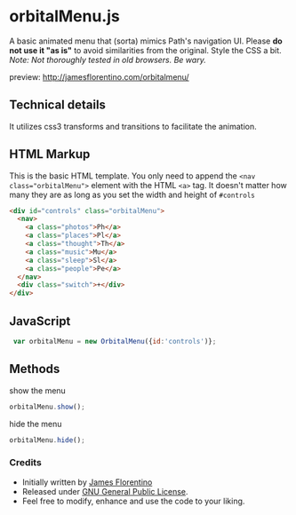 # orbitalMenu.js

A basic animated menu that (sorta) mimics Path's navigation UI. Please __do not use it "as is"__ to avoid similarities from the original. Style the CSS a bit. _Note: Not thoroughly tested in old browsers. Be wary._

preview: http://jamesflorentino.com/orbitalmenu/

## Technical details

It utilizes css3 transforms and transitions to facilitate the animation.

## HTML Markup

This is the basic HTML template. You only need to append the `<nav class="orbitalMenu">` element with the HTML `<a>` tag. It doesn't matter how many they are as long as you set the width and height of `#controls`

```html
<div id="controls" class="orbitalMenu">
  <nav>
    <a class="photos">Ph</a>
    <a class="places">Pl</a>
    <a class="thought">Th</a>
    <a class="music">Mu</a>
    <a class="sleep">Sl</a>
    <a class="people">Pe</a>
  </nav>
  <div class="switch">+</div>
</div>
```

## JavaScript

```javascript
 var orbitalMenu = new OrbitalMenu({id:'controls')};
```

## Methods

show the menu

```javascript
orbitalMenu.show();
```

hide the menu

```javascript
orbitalMenu.hide();
```

### Credits

- Initially written by [James Florentino](http://jamesflorentino.com)
- Released under [GNU General Public License](http://www.gnu.org/licenses/).
- Feel free to modify, enhance and use the code to your liking.
